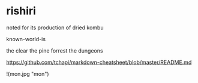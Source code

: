 # rishiri
noted for its production of dried kombu

known-world-is

 the clear
 the pine forrest
 the dungeons

https://github.com/tchapi/markdown-cheatsheet/blob/master/README.md

!(mon.jpg "mon")
